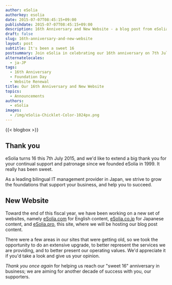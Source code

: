 ```yaml
---
author: eSolia
authorkey: esolia
date: 2015-07-07T08:45:15+09:00
publishdate: 2015-07-07T08:45:15+09:00
description: 16th Anniversary and New Website - a blog post from eSolia Inc.
draft: false
slug: 16th-anniversary-and-new-website
layout: post
subtitle: It's been a sweet 16
postsummary: Join eSolia in celebrating our 16th anniversary on 7th July 2015, and the launch of our new website.
alternatelocales:
  - ja-JP
tags:
  - 16th Anniversary
  - Foundation Day
  - Website Renewal
title: Our 16th Anniversary and New Website
topics:
  - Announcements
authors:
  - eSolia
images:
  - /img/eSolia-Chicklet-Color-1024px.png
---
```


{{< blogbox >}}

## Thank you

eSolia turns 16 this 7th July 2015, and we'd like to extend a big thank you for your continual support and patronage since we founded eSolia in 1999. It really has been sweet.

As a leading bilingual IT management provider in Japan, we strive to grow the foundations that support your business, and help you to succeed.

## New Website

Toward the end of this fiscal year, we have been working on a new set of websites, namely [eSolia.com](http://esolia.com) for English content, [eSolia.co.jp](http://esolia.co.jp) for Japanese content, and [eSolia.pro](http://esolia.pro), this site, where we will be hosting our blog post content.

There were a few areas in our sites that were getting old, so we took the opportunity to do an extensive upgrade, to better represent the services we are providing, and to better present our operating values. We'd appreciate it if you'd take a look and give us your opinion.

_Thank you once again_ for helping us reach our "sweet 16" anniversary in business; we are aiming for another decade of success with you, our supporters.
